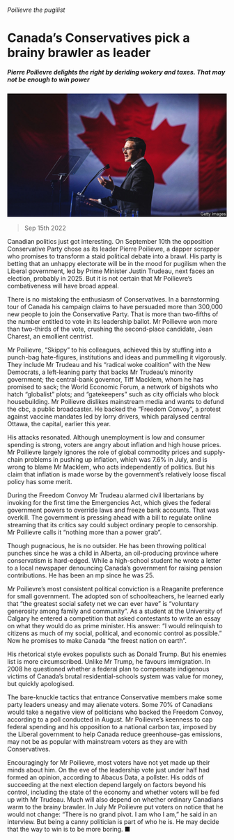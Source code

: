 ###### Poilievre the pugilist

# Canada’s Conservatives pick a brainy brawler as leader 

##### Pierre Poilievre delights the right by deriding wokery and taxes. That may not be enough to win power 

![image](images/20220917_AMP001.jpg) 

> Sep 15th 2022 

Canadian politics just got interesting. On September 10th the opposition Conservative Party chose as its leader Pierre Poilievre, a dapper scrapper who promises to transform a staid political debate into a brawl. His party is betting that an unhappy electorate will be in the mood for pugilism when the Liberal government, led by Prime Minister Justin Trudeau, next faces an election, probably in 2025. But it is not certain that Mr Poilievre’s combativeness will have broad appeal.

There is no mistaking the enthusiasm of Conservatives. In a barnstorming tour of Canada his campaign claims to have persuaded more than 300,000 new people to join the Conservative Party. That is more than two-fifths of the number entitled to vote in its leadership ballot. Mr Poilievre won more than two-thirds of the vote, crushing the second-place candidate, Jean Charest, an emollient centrist.

Mr Poilievre, “Skippy” to his colleagues, achieved this by stuffing into a punch-bag hate-figures, institutions and ideas and pummelling it vigorously. They include Mr Trudeau and his “radical woke coalition” with the New Democrats, a left-leaning party that backs Mr Trudeau’s minority government; the central-bank governor, Tiff Macklem, whom he has promised to sack; the World Economic Forum, a network of bigshots who hatch “globalist” plots; and “gatekeepers” such as city officials who block housebuilding. Mr Poilievre dislikes mainstream media and wants to defund the cbc, a public broadcaster. He backed the “Freedom Convoy”, a protest against vaccine mandates led by lorry drivers, which paralysed central Ottawa, the capital, earlier this year.

His attacks resonated. Although unemployment is low and consumer spending is strong, voters are angry about inflation and high house prices. Mr Poilievre largely ignores the role of global commodity prices and supply-chain problems in pushing up inflation, which was 7.6% in July, and is wrong to blame Mr Macklem, who acts independently of politics. But his claim that inflation is made worse by the government’s relatively loose fiscal policy has some merit.

During the Freedom Convoy Mr Trudeau alarmed civil libertarians by invoking for the first time the Emergencies Act, which gives the federal government powers to override laws and freeze bank accounts. That was overkill. The government is pressing ahead with a bill to regulate online streaming that its critics say could subject ordinary people to censorship. Mr Poilievre calls it “nothing more than a power grab”.

Though pugnacious, he is no outsider. He has been throwing political punches since he was a child in Alberta, an oil-producing province where conservatism is hard-edged. While a high-school student he wrote a letter to a local newspaper denouncing Canada’s government for raising pension contributions. He has been an mp since he was 25.

Mr Poilievre’s most consistent political conviction is a Reaganite preference for small government. The adopted son of schoolteachers, he learned early that “the greatest social safety net we can ever have” is “voluntary generosity among family and community”. As a student at the University of Calgary he entered a competition that asked contestants to write an essay on what they would do as prime minister. His answer: “I would relinquish to citizens as much of my social, political, and economic control as possible.” Now he promises to make Canada “the freest nation on earth”.

His rhetorical style evokes populists such as Donald Trump. But his enemies list is more circumscribed. Unlike Mr Trump, he favours immigration. In 2008 he questioned whether a federal plan to compensate indigenous victims of Canada’s brutal residential-schools system was value for money, but quickly apologised.

The bare-knuckle tactics that entrance Conservative members make some party leaders uneasy and may alienate voters. Some 70% of Canadians would take a negative view of politicians who backed the Freedom Convoy, according to a poll conducted in August. Mr Poilievre’s keenness to cap federal spending and his opposition to a national carbon tax, imposed by the Liberal government to help Canada reduce greenhouse-gas emissions, may not be as popular with mainstream voters as they are with Conservatives.

Encouragingly for Mr Poilievre, most voters have not yet made up their minds about him. On the eve of the leadership vote just under half had formed an opinion, according to Abacus Data, a pollster. His odds of succeeding at the next election depend largely on factors beyond his control, including the state of the economy and whether voters will be fed up with Mr Trudeau. Much will also depend on whether ordinary Canadians warm to the brainy brawler. In July Mr Poilievre put voters on notice that he would not change: “There is no grand pivot. I am who I am,” he said in an interview. But being a canny politician is part of who he is. He may decide that the way to win is to be more boring. ■

